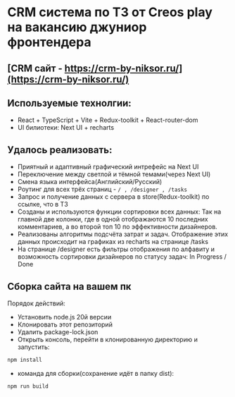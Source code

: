 # CRM система по ТЗ от Creos play на вакансию джуниор фронтендера
## **[CRM сайт - https://crm-by-niksor.ru/](https://crm-by-niksor.ru/)**
## Используемые технолгии: 
- React + TypeScript + Vite + Redux-toolkit + React-router-dom 
- UI билиотеки: Next UI + recharts 

## Удалось реализовать:
- Приятный и адаптивный графический интрефейс на Next UI
- Переключение между светлой и тёмной темами(через Next UI)
- Смена языка интерфейса(Английский/Русский)
- Роутинг для всех трёх страниц - ``` / , /designer , /tasks ```
- Запрос и получение данных с сервера в store(Redux-toolkit) по ссылке, что в ТЗ
- Созданы и используются функции сортировки всех данных:
Так на главной две колонки, где в одной отображаются 10 последних комментариев, а во второй топ 10 по эффективности дизайнеров.
- Реализованы алгоритмы подсчёта затрат и задач. Отображение этих данных происходит на графиках из recharts на странице /tasks
- На странице /designer есть фильтры отображения по алфавиту и возможность сортировки дизайнеров по статусу задач: In Progress / Done


## Сборка сайта на вашем пк
Порядок действий:
- Установить node.js 20й версии
- Клонировать этот репозиторий
- Удалить package-lock.json
- Открыть консоль, перейти в клонированную директорию и запустить:
```js
npm install
```
- команда для сборки(сохранение идёт в папку dist):
```js
npm run build
```
